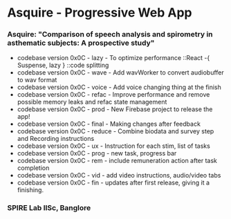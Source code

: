 # Asquire - Progressive Web App

### Asquire: "Comparison of speech analysis and spirometry in asthematic subjects: A prospective study"

-   codebase version 0x0C - lazy - To optimize performance ::React -{ Suspense, lazy } ::code splitting
-   codebase version 0x0C - wave - Add wavWorker to convert audiobuffer to wav format
-   codebase version 0x0C - voice - Add voice changing thing at the finish
-   codebase version 0x0C - refac - Improve performance and remove possible memory leaks and refac state management
-   codebase version 0x0C - prod - New Firebase project to release the app!
-   codebase version 0x0C - final - Making changes after feedback
-   codebase version 0x0C - reduce - Combine biodata and survey step and Recording instructions
-   codebase version 0x0C - ux - Instruction for each stim, list of tasks
-   codebase version 0x0C - prog - new task, progress bar
-   codebase version 0x0C - rem - include remuneration action after task completion
-   codebase version 0x0C - vid - add video instructions, audio/video tabs
-   codebase version 0x0C - fin - updates after first release, giving it a finishing.

### SPIRE Lab IISc, Banglore
